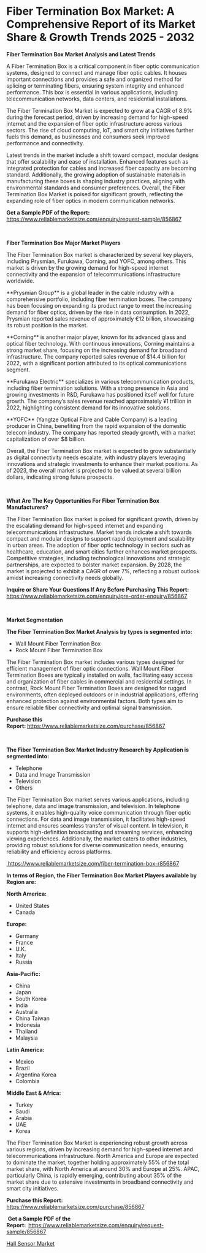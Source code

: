 <p><h1>Fiber Termination Box Market: A Comprehensive Report of its Market Share & Growth Trends 2025 - 2032</h1></p><p><strong>Fiber Termination Box Market Analysis and Latest Trends</strong></p>
<p><p>A Fiber Termination Box is a critical component in fiber optic communication systems, designed to connect and manage fiber optic cables. It houses important connections and provides a safe and organized method for splicing or terminating fibers, ensuring system integrity and enhanced performance. This box is essential in various applications, including telecommunication networks, data centers, and residential installations.</p><p>The Fiber Termination Box Market is expected to grow at a CAGR of 8.9% during the forecast period, driven by increasing demand for high-speed internet and the expansion of fiber optic infrastructure across various sectors. The rise of cloud computing, IoT, and smart city initiatives further fuels this demand, as businesses and consumers seek improved performance and connectivity. </p><p>Latest trends in the market include a shift toward compact, modular designs that offer scalability and ease of installation. Enhanced features such as integrated protection for cables and increased fiber capacity are becoming standard. Additionally, the growing adoption of sustainable materials in manufacturing these boxes is shaping industry practices, aligning with environmental standards and consumer preferences. Overall, the Fiber Termination Box Market is poised for significant growth, reflecting the expanding role of fiber optics in modern communication networks.</p></p>
<p><strong>Get a Sample PDF of the Report:&nbsp;</strong> <a href="https://www.reliablemarketsize.com/enquiry/request-sample/856867?utm_campaign=2291&utm_medium=2&utm_source=Github&utm_content=ia&utm_term=10022025&utm_id=fiber-termination-box">https://www.reliablemarketsize.com/enquiry/request-sample/856867</a></p>
<p>&nbsp;</p>
<p><strong>Fiber Termination Box Major Market Players</strong></p>
<p><p>The Fiber Termination Box market is characterized by several key players, including Prysmian, Furukawa, Corning, and YOFC, among others. This market is driven by the growing demand for high-speed internet connectivity and the expansion of telecommunications infrastructure worldwide.</p><p>**Prysmian Group** is a global leader in the cable industry with a comprehensive portfolio, including fiber termination boxes. The company has been focusing on expanding its product range to meet the increasing demand for fiber optics, driven by the rise in data consumption. In 2022, Prysmian reported sales revenue of approximately €12 billion, showcasing its robust position in the market.</p><p>**Corning** is another major player, known for its advanced glass and optical fiber technology. With continuous innovations, Corning maintains a strong market share, focusing on the increasing demand for broadband infrastructure. The company reported sales revenue of $14.4 billion for 2022, with a significant portion attributed to its optical communications segment.</p><p>**Furukawa Electric** specializes in various telecommunication products, including fiber termination solutions. With a strong presence in Asia and growing investments in R&D, Furukawa has positioned itself well for future growth. The company’s sales revenue reached approximately ¥1 trillion in 2022, highlighting consistent demand for its innovative solutions.</p><p>**YOFC** (Yangtze Optical Fibre and Cable Company) is a leading producer in China, benefiting from the rapid expansion of the domestic telecom industry. The company has reported steady growth, with a market capitalization of over $8 billion.</p><p>Overall, the Fiber Termination Box market is expected to grow substantially as digital connectivity needs escalate, with industry players leveraging innovations and strategic investments to enhance their market positions. As of 2023, the overall market is projected to be valued at several billion dollars, indicating strong future prospects.</p></p>
<p>&nbsp;</p>
<p><strong>What Are The Key Opportunities For Fiber Termination Box Manufacturers?</strong></p>
<p><p>The Fiber Termination Box market is poised for significant growth, driven by the escalating demand for high-speed internet and expanding telecommunications infrastructure. Market trends indicate a shift towards compact and modular designs to support rapid deployment and scalability in urban areas. The adoption of fiber optic technology in sectors such as healthcare, education, and smart cities further enhances market prospects. Competitive strategies, including technological innovations and strategic partnerships, are expected to bolster market expansion. By 2028, the market is projected to exhibit a CAGR of over 7%, reflecting a robust outlook amidst increasing connectivity needs globally.</p></p>
<p><strong>Inquire or Share Your Questions If Any Before Purchasing This Report:</strong> <a href="https://www.reliablemarketsize.com/enquiry/pre-order-enquiry/856867?utm_campaign=2291&utm_medium=2&utm_source=Github&utm_content=ia&utm_term=10022025&utm_id=fiber-termination-box">https://www.reliablemarketsize.com/enquiry/pre-order-enquiry/856867</a></p>
<p>&nbsp;</p>
<p><strong>Market Segmentation</strong></p>
<p><strong>The Fiber Termination Box Market Analysis by types is segmented into:</strong></p>
<p><ul><li>Wall Mount Fiber Termination Box</li><li>Rock Mount Fiber Termination Box</li></ul></p>
<p><p>The Fiber Termination Box market includes various types designed for efficient management of fiber optic connections. Wall Mount Fiber Termination Boxes are typically installed on walls, facilitating easy access and organization of fiber cables in commercial and residential settings. In contrast, Rock Mount Fiber Termination Boxes are designed for rugged environments, often deployed outdoors or in industrial applications, offering enhanced protection against environmental factors. Both types aim to ensure reliable fiber connectivity and optimal signal transmission.</p></p>
<p><strong>Purchase this Report:&nbsp;</strong><a href="https://www.reliablemarketsize.com/purchase/856867?utm_campaign=2291&utm_medium=2&utm_source=Github&utm_content=ia&utm_term=10022025&utm_id=fiber-termination-box">https://www.reliablemarketsize.com/purchase/856867</a></p>
<p>&nbsp;</p>
<p><strong>The Fiber Termination Box Market Industry Research by Application is segmented into:</strong></p>
<p><ul><li>Telephone</li><li>Data and Image Transmission</li><li>Television</li><li>Others</li></ul></p>
<p><p>The Fiber Termination Box market serves various applications, including telephone, data and image transmission, and television. In telephone systems, it enables high-quality voice communication through fiber optic connections. For data and image transmission, it facilitates high-speed internet and ensures seamless transfer of visual content. In television, it supports high-definition broadcasting and streaming services, enhancing viewing experiences. Additionally, the market caters to other industries, providing robust solutions for diverse communication needs, ensuring reliability and efficiency across platforms.</p></p>
<p><a href="https://www.reliablemarketsize.com/fiber-termination-box-r856867?utm_campaign=2291&utm_medium=2&utm_source=Github&utm_content=ia&utm_term=10022025&utm_id=fiber-termination-box">&nbsp;https://www.reliablemarketsize.com/fiber-termination-box-r856867</a></p>
<p><strong>In terms of Region, the Fiber Termination Box Market Players available by Region are:</strong></p>
<p>
    <p> <strong> North America: </strong>
        <ul>
            <li>United States</li>
            <li>Canada</li>
        </ul>
        </p> 
    <p> <strong> Europe: </strong>
        <ul>
            <li>Germany</li>
            <li>France</li>
            <li>U.K.</li>
            <li>Italy</li>
            <li>Russia</li>
        </ul>
        </p> 
    <p> <strong> Asia-Pacific: </strong>
        <ul>
            <li>China</li>
            <li>Japan</li>
            <li>South Korea</li>
            <li>India</li>
            <li>Australia</li>
            <li>China Taiwan</li>
            <li>Indonesia</li>
            <li>Thailand</li>
            <li>Malaysia</li>
        </ul>
        </p> 
    <p> <strong> Latin America: </strong>
        <ul>
            <li>Mexico</li>
            <li>Brazil</li>
            <li>Argentina Korea</li>
            <li>Colombia</li>
        </ul>
        </p> 
    <p> <strong> Middle East & Africa: </strong>
        <ul>
            <li>Turkey</li>
            <li>Saudi</li>
            <li>Arabia</li>
            <li>UAE</li>
            <li>Korea</li>
        </ul>
    </p>
    </p>
<p><p>The Fiber Termination Box Market is experiencing robust growth across various regions, driven by increasing demand for high-speed internet and telecommunications infrastructure. North America and Europe are expected to dominate the market, together holding approximately 55% of the total market share, with North America at around 30% and Europe at 25%. APAC, particularly China, is rapidly emerging, contributing about 35% of the market share due to extensive investments in broadband connectivity and smart city initiatives.</p></p>
<p><strong>Purchase this Report: </strong><a href="https://www.reliablemarketsize.com/purchase/856867?utm_campaign=2291&utm_medium=2&utm_source=Github&utm_content=ia&utm_term=10022025&utm_id=fiber-termination-box">https://www.reliablemarketsize.com/purchase/856867</a></p>
<p>&nbsp;<strong>Get a Sample PDF of the Report:&nbsp;&nbsp;</strong><a href="https://www.reliablemarketsize.com/enquiry/request-sample/856867?utm_campaign=2291&utm_medium=2&utm_source=Github&utm_content=ia&utm_term=10022025&utm_id=fiber-termination-box">https://www.reliablemarketsize.com/enquiry/request-sample/856867</a></p>
<p><strong></strong></p>
<p><p><a href="https://github.com/lehumiston1971679/Market-Research-Report-List-1/blob/main/hall-sensor-market.md?utm_campaign=2291&utm_medium=2&utm_source=Github&utm_content=ia&utm_term=10022025&utm_id=fiber-termination-box">Hall Sensor Market</a></p></p>